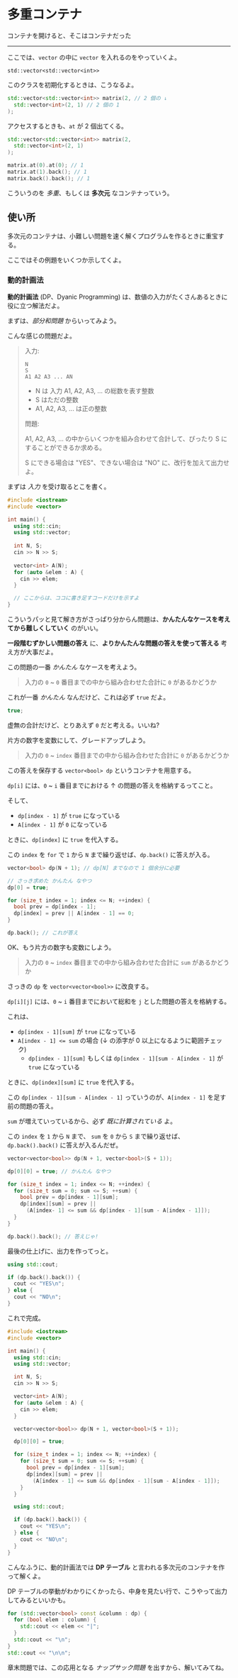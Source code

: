 # 多重コンテナ

コンテナを開けると、そこはコンテナだった

---

ここでは、`vector` の中に `vector` を入れるのをやっていくよ。

`std::vector<std::vector<int>>`

このクラスを初期化するときは、こうなるよ。

```cpp
std::vector<std::vector<int>> matrix(2, // 2 個の ↓
  std::vector<int>(2, 1) // 2 個の 1
);
```

アクセスするときも、`at` が 2 個出てくる。

```cpp
std::vector<std::vector<int>> matrix(2,
  std::vector<int>(2, 1)
);

matrix.at(0).at(0); // 1
matrix.at(1).back(); // 1
matrix.back().back(); // 1
```

こういうのを *多重*、もしくは **多次元** なコンテナっていう。


## 使い所

多次元のコンテナは、小難しい問題を速く解くプログラムを作るときに重宝する。

ここではその例題をいくつか示してくよ。


### 動的計画法

**動的計画法** (DP、Dyanic Programming) は、数値の入力がたくさんあるときに役に立つ解法だよ。

まずは、*部分和問題* からいってみよう。

こんな感じの問題だよ。

> 入力:
> ```
> N
> S
> A1 A2 A3 ... AN
> ```
> * N は 入力 A1, A2, A3, ... の総数を表す整数
> * S はただの整数
> * A1, A2, A3, ... は正の整数
> 
> 問題:
>
> A1, A2, A3, ... の中からいくつかを組み合わせて合計して、ぴったり S にすることができるか求める。
>
> S にできる場合は "YES"、できない場合は "NO" に、改行を加えて出力せよ。

まずは *入力* を受け取るとこを書く。

```cpp
#include <iostream>
#include <vector>

int main() {
  using std::cin;
  using std::vector;
  
  int N, S;
  cin >> N >> S;
  
  vector<int> A(N);
  for (auto &elem : A) {
    cin >> elem;
  }

  // ここからは、ココに書き足すコードだけを示すよ
}
```

こういうパッと見て解き方がさっぱり分からん問題は、**かんたんなケースを考えてから難しくしていく** のがいい。

**一段階むずかしい問題の答え** に、**よりかんたんな問題の答えを使って答える** 考え方が大事だよ。

この問題の一番 *かんたん* なケースを考えよう。

> 入力の `0` ~ `0` 番目までの中から組み合わせた合計に `0` があるかどうか

これが一番 *かんたん* なんだけど、これは必ず `true` だよ。

```cpp
true;
```

虚無の合計だけど、とりあえず `0` だと考える。いいね?

片方の数字を変数にして、グレードアップしよう。

> 入力の `0` ~ `index` 番目までの中から組み合わせた合計に `0` があるかどうか

この答えを保存する `vector<bool> dp` というコンテナを用意する。

`dp[i]` には、`0` ~ `i` 番目までにおける ↑ の問題の答えを格納するってこと。

そして、

* `dp[index - 1]` が `true` になっている
* `A[index - 1]` が `0` になっている

ときに、`dp[index]` に `true` を代入する。

この `index` を `for` で `1` から `N` まで繰り返せば、`dp.back()` に答えが入る。

```cpp
vector<bool> dp(N + 1); // dp[N] までなので 1 個余分に必要

// さっき求めた かんたん なやつ
dp[0] = true;

for (size_t index = 1; index <= N; ++index) {
  bool prev = dp[index - 1];
  dp[index] = prev || A[index - 1] == 0;
}

dp.back(); // これが答え
```

OK、もう片方の数字も変数にしよう。

> 入力の `0` ~ `index` 番目までの中から組み合わせた合計に `sum` があるかどうか

さっきの `dp` を `vector<vector<bool>>` に改良する。

`dp[i][j]` には、`0` ~ `i` 番目までにおいて総和を `j` とした問題の答えを格納する。

これは、

* `dp[index - 1][sum]` が `true` になっている
* `A[index - 1] <= sum` の場合 (↓ の添字が 0 以上になるように範囲チェック)
  * `dp[index - 1][sum]` もしくは `dp[index - 1][sum - A[index - 1]` が `true` になっている

ときに、`dp[index][sum]` に `true` を代入する。

この `dp[index - 1][sum - A[index - 1]` っていうのが、`A[index - 1]` を足す前の問題の答え。

`sum` が増えていっているから、必ず *既に計算されている* よ。

この `index` を `1` から `N` まで、 `sum` を `0` から `S` まで繰り返せば、`dp.back().back()` に答えが入るんだぜ。

```cpp
vector<vector<bool>> dp(N + 1, vector<bool>(S + 1));

dp[0][0] = true; // かんたん なやつ

for (size_t index = 1; index <= N; ++index) {
  for (size_t sum = 0; sum <= S; ++sum) {
    bool prev = dp[index - 1][sum];
    dp[index][sum] = prev ||
      (A[index- 1] <= sum && dp[index - 1][sum - A[index - 1]]);
  }
}

dp.back().back(); // 答えじゃ!
```

最後の仕上げに、出力を作ってっと。

```cpp
using std::cout;

if (dp.back().back()) {
  cout << "YES\n";
} else {
  cout << "NO\n";
}
```

これで完成。

```cpp
#include <iostream>
#include <vector>

int main() {
  using std::cin;
  using std::vector;

  int N, S;
  cin >> N >> S;

  vector<int> A(N);
  for (auto &elem : A) {
    cin >> elem;
  }

  vector<vector<bool>> dp(N + 1, vector<bool>(S + 1));

  dp[0][0] = true;

  for (size_t index = 1; index <= N; ++index) {
    for (size_t sum = 0; sum <= S; ++sum) {
      bool prev = dp[index - 1][sum];
      dp[index][sum] = prev ||
        (A[index - 1] <= sum && dp[index - 1][sum - A[index - 1]]);
    }
  }

  using std::cout;

  if (dp.back().back()) {
    cout << "YES\n";
  } else {
    cout << "NO\n";
  }
}
```

こんなふうに、動的計画法では **DP テーブル** と言われる多次元のコンテナを作って解くよ。

DP テーブルの挙動がわかりにくかったら、中身を見たい行で、こうやって出力してみるといいかも。

```cpp
for (std::vector<bool> const &column : dp) {
  for (bool elem : column) {
    std::cout << elem << "|";
  }
  std::cout << "\n";
}
std::cout << "\n\n";
```

章末問題では、この応用となる *ナップサック問題* を出すから、解いてみてね。


